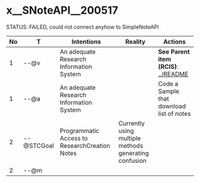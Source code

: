 # x__SNoteAPI__200517

STATUS: FAILED, could not connect anyhow to SimpleNoteAPI


|No|T| Intentions |  Reality | Actions |
|--|-|------------|----------|---------|
|1|--@v|An adequate Research Information System ||  **See Parent item (RCIS)**: [../README](../README.md) |
|1|--@a|An adequate Research Information System |   | Code a Sample that download list of notes |
|2|--@STCGoal|Programmatic Access to ResearchCreation Notes |Currently using multiple methods generating confusion||
|2|--@m| | |
